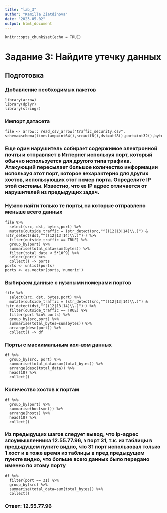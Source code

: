 ```yaml
---
title: "lab_3"
author: "Kamilla Ziatdinova"
date: "2023-05-02"
output: html_document
---
```


```{r setup, include=FALSE}
knitr::opts_chunk$set(echo = TRUE)
```
# Задание 3: Найдите утечку данных 

## Подготовка 
### Добавление необходимых пакетов
```{r}
library(arrow)
library(dplyr)
library(stringr)
```
### Импорт датасета
```{r}
file <- arrow:: read_csv_arrow("traffic_security.csv", schema=schema(timestamp=int64(),src=utf8(),dst=utf8(),port=int32(),bytes=int32()))
```

### Еще один нарушитель собирает содержимое электронной почты и отправляет в Интернет используя порт, который обычно используется для другого типа трафика. Атакующий пересылает большое количество информации используя этот порт, которое нехарактерно для других хостов, использующих этот номер порта. Определите IP этой системы. Известно, что ее IP адрес отличается от нарушителей из предыдущих задач.

### Нужно найти только те порты, на которые отправлено меньше всего данных
```{r,warning=FALSE, message=FALSE, error=FALSE}
file %>%
  select(src, dst, bytes,port) %>%
  mutate(outside_traffic = (str_detect(src,"^((12|13|14)\\.)") & !str_detect(dst,"^((12|13|14)\\.)"))) %>%
  filter(outside_traffic == TRUE) %>%
  group_by(port) %>%
  summarise(total_data=sum(bytes)) %>%
  filter(total_data < 5*10^9) %>%
  select(port) %>%
  collect() -> ports
ports <- unlist(ports)
ports <- as.vector(ports,'numeric')
```


### Выбираем данные с нужными номерами портов
```{r,warning=FALSE, message=FALSE, error=FALSE}
file %>%
  select(src, dst, bytes,port) %>%
  mutate(outside_traffic = (str_detect(src,"^((12|13|14)\\.)") & !str_detect(dst,"^((12|13|14)\\.)"))) %>%
  filter(outside_traffic == TRUE) %>%
  filter(port %in% ports) %>%
  group_by(src,port) %>%
  summarise(total_bytes=sum(bytes)) %>%
  arrange(desc(port)) %>%
  collect() -> df
```


### Порты с маскимальным кол-вом данных
```{r,warning=FALSE, message=FALSE, error=FALSE}
df %>%
  group_by(src, port) %>%
  summarise(total_data=sum(total_bytes)) %>%
  arrange(desc(total_data)) %>%
  head(10) %>%
  collect()
```


### Количество хостов к портам
```{r,warning=FALSE, message=FALSE, error=FALSE}
df %>%
  group_by(port) %>%
  summarise(hosts=n()) %>%
  arrange(hosts) %>%
  head(10) %>%
  collect()
```


### Из предыдущих шагов следует вывод, что ip-адрес злоумышленника 12.55.77.96, а порт 31, т.к. из таблицы в предыдущем пункте видно, что 31 порт использовал только 1 хост и в тоже время из таблицы в пред предыдущем пункте видно, что больше всего данных было передано именно по этому порту 
```{r,warning=FALSE, message=FALSE, error=FALSE}
df %>%
  filter(port == 31) %>%
  group_by(src) %>%
  summarise(total_data=sum(total_bytes)) %>%
  collect()
```

### Ответ: 12.55.77.96
